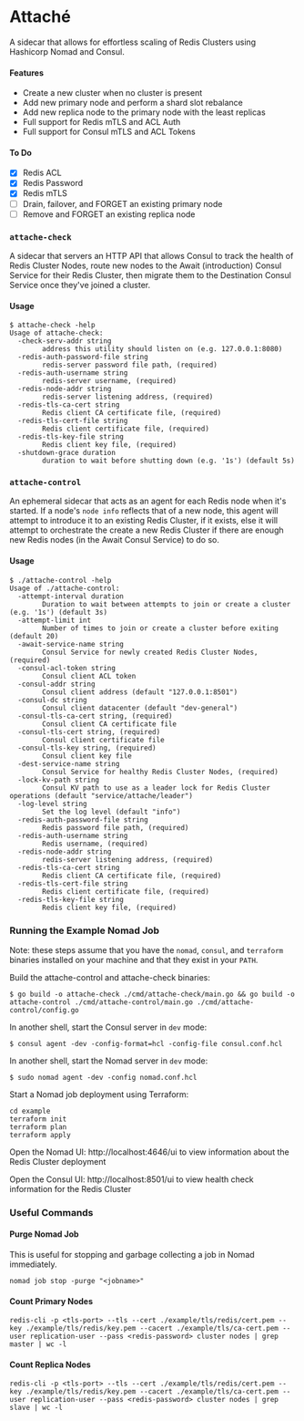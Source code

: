 # Attaché
A sidecar that allows for effortless scaling of Redis Clusters using Hashicorp
Nomad and Consul.

#### Features
- Create a new cluster when no cluster is present
- Add new primary node and perform a shard slot rebalance
- Add new replica node to the primary node with the least replicas
- Full support for Redis mTLS and ACL Auth
- Full support for Consul mTLS and ACL Tokens

#### To Do
- [x] Redis ACL
- [x] Redis Password
- [x] Redis mTLS
- [ ] Drain, failover, and FORGET an existing primary node
- [ ] Remove and FORGET an existing replica node

### `attache-check`
A sidecar that servers an HTTP API that allows Consul to track the health of
Redis Cluster Nodes, route new nodes to the Await (introduction) Consul Service
for their Redis Cluster, then migrate them to the Destination Consul Service
once they've joined a cluster.

#### Usage
```shell
$ attache-check -help
Usage of attache-check:
  -check-serv-addr string
    	address this utility should listen on (e.g. 127.0.0.1:8080)
  -redis-auth-password-file string
    	redis-server password file path, (required)
  -redis-auth-username string
    	redis-server username, (required)
  -redis-node-addr string
    	redis-server listening address, (required)
  -redis-tls-ca-cert string
    	Redis client CA certificate file, (required)
  -redis-tls-cert-file string
    	Redis client certificate file, (required)
  -redis-tls-key-file string
    	Redis client key file, (required)
  -shutdown-grace duration
    	duration to wait before shutting down (e.g. '1s') (default 5s)
```

### `attache-control`
An ephemeral sidecar that acts as an agent for each Redis node when it's
started. If a node's `node info` reflects that of a new node, this agent will
attempt to introduce it to an existing Redis Cluster, if it exists, else it will
attempt to orchestrate the create a new Redis Cluster if there are enough new
Redis nodes (in the Await Consul Service) to do so.

#### Usage
```shell
$ ./attache-control -help
Usage of ./attache-control:
  -attempt-interval duration
    	Duration to wait between attempts to join or create a cluster (e.g. '1s') (default 3s)
  -attempt-limit int
    	Number of times to join or create a cluster before exiting (default 20)
  -await-service-name string
    	Consul Service for newly created Redis Cluster Nodes, (required)
  -consul-acl-token string
    	Consul client ACL token
  -consul-addr string
    	Consul client address (default "127.0.0.1:8501")
  -consul-dc string
    	Consul client datacenter (default "dev-general")
  -consul-tls-ca-cert string, (required)
    	Consul client CA certificate file
  -consul-tls-cert string, (required)
    	Consul client certificate file
  -consul-tls-key string, (required)
    	Consul client key file
  -dest-service-name string
    	Consul Service for healthy Redis Cluster Nodes, (required)
  -lock-kv-path string
    	Consul KV path to use as a leader lock for Redis Cluster operations (default "service/attache/leader")
  -log-level string
    	Set the log level (default "info")
  -redis-auth-password-file string
    	Redis password file path, (required)
  -redis-auth-username string
    	Redis username, (required)
  -redis-node-addr string
    	redis-server listening address, (required)
  -redis-tls-ca-cert string
    	Redis client CA certificate file, (required)
  -redis-tls-cert-file string
    	Redis client certificate file, (required)
  -redis-tls-key-file string
    	Redis client key file, (required)
```

### Running the Example Nomad Job
Note: these steps assume that you have the `nomad`, `consul`, and `terraform`
binaries installed on your machine and that they exist in your `PATH`.

Build the attache-control and attache-check binaries:
```shell
$ go build -o attache-check ./cmd/attache-check/main.go && go build -o attache-control ./cmd/attache-control/main.go ./cmd/attache-control/config.go
```

In another shell, start the Consul server in `dev` mode:
```shell
$ consul agent -dev -config-format=hcl -config-file consul.conf.hcl
```

In another shell, start the Nomad server in `dev` mode:
```shell
$ sudo nomad agent -dev -config nomad.conf.hcl
```

Start a Nomad job deployment using Terraform:
```shell
cd example
terraform init
terraform plan
terraform apply
```

Open the Nomad UI: http://localhost:4646/ui to view information about the Redis
Cluster deployment

Open the Consul UI: http://localhost:8501/ui to view health check information
for the Redis Cluster

### Useful Commands

#### Purge Nomad Job
This is useful for stopping and garbage collecting a job in Nomad immediately.
```shell
nomad job stop -purge "<jobname>"
```

#### Count Primary Nodes
```shell
redis-cli -p <tls-port> --tls --cert ./example/tls/redis/cert.pem --key ./example/tls/redis/key.pem --cacert ./example/tls/ca-cert.pem --user replication-user --pass <redis-password> cluster nodes | grep master | wc -l
```

#### Count Replica Nodes
```shell
redis-cli -p <tls-port> --tls --cert ./example/tls/redis/cert.pem --key ./example/tls/redis/key.pem --cacert ./example/tls/ca-cert.pem --user replication-user --pass <redis-password> cluster nodes | grep slave | wc -l
```

